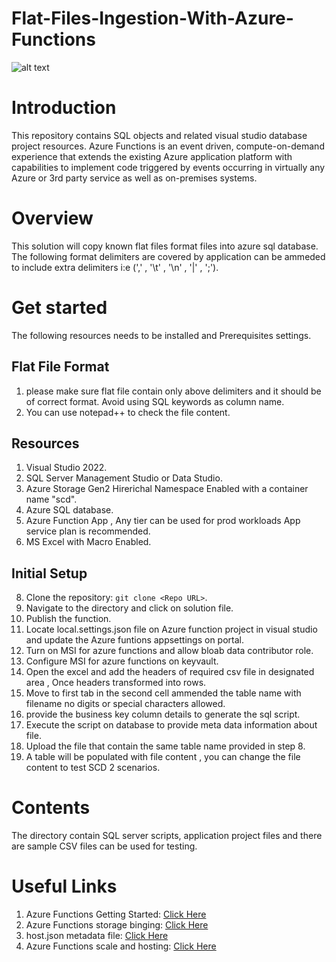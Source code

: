 # Flat-Files-Ingestion-With-Azure-Functions

![alt text](https://github.com/datalonewarrior/Flat-Files-Ingestion-With-Azure-Functions/blob/master/Az_Function_Event_Driven_V1.png?raw=true)

# Introduction
This repository contains SQL objects and related visual studio database project resources.
Azure Functions is an event driven, compute-on-demand experience that extends the existing Azure application platform with capabilities to implement code triggered by events occurring in virtually any Azure or 3rd party service as well as on-premises systems. 

# Overview
This solution will copy known flat files format files into azure sql database. The following format delimiters are covered by application can be ammeded to include extra delimiters i:e (',' , '\t' , '\n' , '|' , ';').

# Get started
The following resources needs to be installed and Prerequisites settings.

## Flat File Format
1.  please make sure flat file contain only above delimiters and it should be of correct format. Avoid using SQL keywords as column name.
2.  You can use notepad++ to check the file content.

## Resources

1.	Visual Studio 2022.
2.	SQL Server Management Studio or Data Studio.
3.	Azure Storage Gen2 Hirerichal Namespace Enabled with a container name "scd".
4. Azure SQL database.
5. Azure Function App , Any tier can be used for prod workloads App service plan is recommended.
6. MS Excel with Macro Enabled.

## Initial Setup
8. Clone the repository: `git clone <Repo URL>`.
9. Navigate to the directory and click on solution file.
10. Publish the function.
11. Locate local.settings.json file on Azure function project in visual studio and update the Azure funtions appsettings on portal.
12. Turn on MSI for azure functions and allow bloab data contributor role.
13. Configure MSI for azure functions on keyvault.
14. Open the excel and add the headers of required csv file in designated area , Once headers transformed into rows.
15. Move to first tab in the second cell ammended the table name with filename no digits or special characters allowed.
16. provide the business key column details to generate the sql script.
17. Execute the script on database to provide meta data information about file.
18. Upload the file that contain the same table name provided in step 8.
19. A table will be populated with file content , you can change the file content to test SCD 2 scenarios.

# Contents
The directory contain SQL server scripts, application project files and there are sample CSV files can be used for testing.

#  Useful Links 
 1. Azure Functions Getting Started: [Click Here](https://docs.microsoft.com/en-us/azure/azure-functions/functions-create-first-azure-function)
 2. Azure Functions storage binging: [Click Here](https//docs.microsoft.com/en-us/azure/azure-functions/functions-bindings-storage-blob)
 4. host.json metadata file: [Click Here](https://docs.microsoft.com/en-us/azure/azure-functions/functions-host-json#functiontimeout)
 5. Azure Functions scale and hosting: [Click Here](https://docs.microsoft.com/en-us/azure/azure-functions/functions-scale)
 

